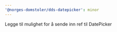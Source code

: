 ```yaml
---
'@norges-domstoler/dds-datepicker': minor
---
```


Legge til mulighet for å sende inn ref til DatePicker
